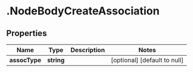 # .NodeBodyCreateAssociation

## Properties
Name | Type | Description | Notes
------------ | ------------- | ------------- | -------------
**assocType** | **string** |  | [optional] [default to null]


